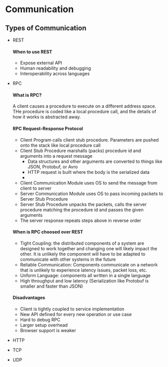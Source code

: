 # Communication

## Types of Communication
- REST
    #### When to use REST
    - Expose external API
    - Human readability and debugging
    - Interoperability across languages
- RPC
    #### What is RPC?
    A client causes a procedure to execute on a different address space. THe procedure is coded like a local procedure call, and the details of how it works is abstracted away. 

    #### RPC Request-Response Protocol
    - Client Program calls client stub procedure. Parameters are pushed onto the stack like local procedure call
    - Client Stub Procedure marshalls (packs) procedure id and arguments into a request message
        - Data structures and other arguments are converted to things like JSON, Protobuf, or Avro
        - HTTP request is built where the body is the serialized data
        -
    - Client Communication Module uses OS to send the message from client to server
    - Server Communication Module uses OS to pass incoming packets to Server Stub Procedure
    - Server Stub Procedure unpacks the packets, calls the server procedure matching the procedure id and passes the given arguments
    - The server response repeats steps above in reverse order

    #### When is RPC choosed over REST
    - Tight Coupling: the distributed components of a system are designed to work together and changing one will likely impact the other. It is unlikely the component will have to be adapted to communicate with other systems in the future
    - Reliable Communication: Components communicate on a network that is unlikely to experience latency issues, packet loss, etc.
    - Unform Language: components all written in a single language
    - High throughput and low latency (Serialization like Protobuf is smaller and faster than JSON)

    #### Disadvantages
    - Client is tightly coupled to service implementation
    - New API defined for every new operation or use case
    - Hard to debug RPC
    - Larger setup overhead
    - Browser support is weaker
- HTTP
- TCP
- UDP